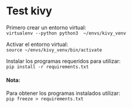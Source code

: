 # Test kivy


Primero crear un entorno virtual:  
``
virtualenv --python python3  ~/envs/kivy_venv
``

Activar el entorno virtual:  
``
source ~/envs/kivy_venv/bin/activate
``

Instalar los programas requeridos para utilizar:  
``
pip install -r requirements.txt
``

#### Nota:
Para obtener los programas instalados utilizar:  
``
pip freeze > requirements.txt
``
